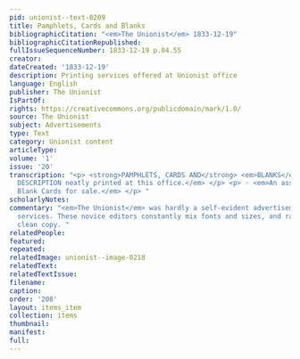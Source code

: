 ```yaml
---
pid: unionist--text-0209
title: Pamphlets, Cards and Blanks
bibliographicCitation: "<em>The Unionist</em> 1833-12-19"
bibliographicCitationRepublished: 
fullIssueSequenceNumber: 1833-12-19 p.04.55
creator: 
dateCreated: '1833-12-19'
description: Printing services offered at Unionist office
language: English
publisher: The Unionist
IsPartOf: 
rights: https://creativecommons.org/publicdomain/mark/1.0/
source: The Unionist
subject: Advertisements
type: Text
category: Unionist content
articleType: 
volume: '1'
issue: '20'
transcription: "<p> <strong>PAMPHLETS, CARDS AND</strong> <em>BLANKS</em> <em>OF EVERY
  DESCRIPTION neatly printed at this office.</em> </p> <p> ☞ <em>An assortment of
  Blank Cards for sale.</em> </p> "
scholarlyNotes: 
commentary: "<em>The Unionist</em> was hardly a self-evident advertisement for printing
  services. These novice editors constantly mix fonts and sizes, and rarely produced
  clean copy. "
relatedPeople: 
featured: 
repeated: 
relatedImage: unionist--image-0218
relatedText: 
relatedTextIssue: 
filename: 
caption: 
order: '208'
layout: items_item
collection: items
thumbnail: 
manifest: 
full: 
---
```

